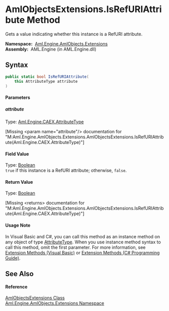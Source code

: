 AmlObjectsExtensions.IsRefURIAttribute Method
=============================================
Gets a value indicating whether this instance is a RefURI attribute.

  **Namespace:**  [Aml.Engine.AmlObjects.Extensions][1]  
  **Assembly:**  AML.Engine (in AML.Engine.dll)

Syntax
------

```csharp
public static bool IsRefURIAttribute(
	this AttributeType attribute
)
```

#### Parameters

##### *attribute*
Type: [Aml.Engine.CAEX.AttributeType][2]  

[Missing &lt;param name="attribute"/> documentation for "M:Aml.Engine.AmlObjects.Extensions.AmlObjectsExtensions.IsRefURIAttribute(Aml.Engine.CAEX.AttributeType)"]


#### Field Value
Type: [Boolean][3]  
`true` if this instance is a RefURI attribute; otherwise, `false`. 
#### Return Value
Type: [Boolean][3]  

[Missing &lt;returns> documentation for "M:Aml.Engine.AmlObjects.Extensions.AmlObjectsExtensions.IsRefURIAttribute(Aml.Engine.CAEX.AttributeType)"]

#### Usage Note
In Visual Basic and C#, you can call this method as an instance method on any object of type [AttributeType][2]. When you use instance method syntax to call this method, omit the first parameter. For more information, see [Extension Methods (Visual Basic)][4] or [Extension Methods (C# Programming Guide)][5].

See Also
--------

#### Reference
[AmlObjectsExtensions Class][6]  
[Aml.Engine.AmlObjects.Extensions Namespace][1]  

[1]: ../README.md
[2]: ../../Aml.Engine.CAEX/AttributeType/README.md
[3]: https://docs.microsoft.com/dotnet/api/system.boolean
[4]: https://docs.microsoft.com/dotnet/visual-basic/programming-guide/language-features/procedures/extension-methods
[5]: https://docs.microsoft.com/dotnet/csharp/programming-guide/classes-and-structs/extension-methods
[6]: README.md
[7]: https://www.automationml.org
[8]: ../../icons/logoShade.png